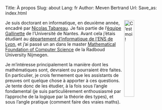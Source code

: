 Title: À propos
Slug: about
Lang: fr
Author: Meven Bertrand
Url: 
Save_as: index.html

<img src="{static}/images/moi.jpg" title="C’est moi!" alt="C’est moi !" width="25%" align="right" style="margin-left: 30px margin-right:500px">

Je suis doctorant en informatique, en deuxième année, encadré par [Nicolas Tabareau](http://tabareau.fr). Je fais partie de l’[équipe Gallinette](http://gallinette.inria.fr/) de l’Université de Nantes.
Avant cela j’étais étudiant au [département d’informatique de l’ENS de Lyon](http://www.ens-lyon.fr/DI/), et j’ai passé un an dans le master [Mathematical Foundation of Computer Science](https://www.ru.nl/courseguides/science/master/master-computing-science/specialisation-mfocs-0/) de la Radboud University Nijmegen.

Je m’intéresse principalement la manière dont les mathématiques sont, devraient ou pourraient être faites. En particulier, je crois fermement que les assistants de preuves ont quelque chose à apporter à ces questions. Je tente donc de les étudier, à la fois sous l’angle fondamental (je suis particulièrement enthousiasmé par l’approche de la logique par la théorie des types), et sous l’angle pratique (comment faire des vraies maths).